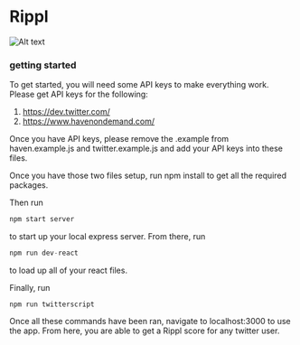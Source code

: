 # Rippl
![Alt text](public/img/examplescreen?raw=true)
### getting started
To get started, you will need some API keys to make everything work.  Please get API keys for the following:

1. https://dev.twitter.com/
2. https://www.havenondemand.com/

Once you have API keys, please remove the .example from haven.example.js and twitter.example.js and add your API keys into these files.

Once you have those two files setup, run npm install to get all the required packages.

Then run 
```javascript
npm start server
```
to start up your local express server.  From there, run 
```javascript
npm run dev-react
```
to load up all of your react files.

Finally, run 
```javascrit
npm run twitterscript
```
Once all these commands have been ran, navigate to localhost:3000 to use the app.  From here, you are able to get a Rippl score for any twitter user.
